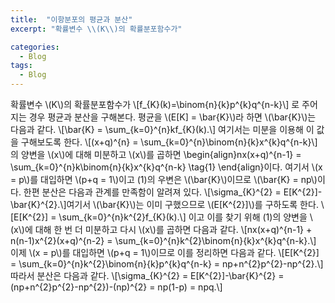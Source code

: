 ```yaml
---
title:  "이항분포의 평균과 분산"
excerpt: "확률변수 \\(K\\)의 확률분포함수가"

categories:
  - Blog
tags:
  - Blog
---
```


확률변수 \\(K\\)의 확률분포함수가 \\[f_{K}(k)=\binom{n}{k}p^{k}q^{n-k}\\] 로 주어지는 경우 평균과 분산을 구해본다. 평균을 \\(E[K] = \bar{K}\\)라 하면 \\(\bar{K}\\)는 다음과 같다. \\[\bar{K} = \sum_{k=0}^{n}kf_{K}(k).\\] 여기서는 미분을 이용해 이 값을 구해보도록 한다. \\[(x+q)^{n} = \sum_{k=0}^{n}\binom{n}{k}x^{k}q^{n-k}\\] 의 양변을 \\(x\\)에 대해 미분하고 \\(x\\)를 곱하면 \begin{align}nx(x+q)^{n-1} = \sum_{k=0}^{n}k\binom{n}{k}x^{k}q^{n-k} \tag{1} \end{align}이다. 여기서 \\(x = p\\)를 대입하면 \\(p+q = 1\\)이고 (1)의 우변은 \\(\bar{K}\\)이므로 \\(\bar{K} = np\\)이다. 한편 분산은 다음과 관계를 만족함이 알려져 있다. \\[\sigma_{K}^{2} = E[K^{2}]-\bar{K}^{2}.\\]여기서 \\(\bar{K}\\)는 이미 구했으므로 \\(E[K^{2}]\\)를 구하도록 한다. \\[E[K^{2}] = \sum_{k=0}^{n}k^{2}f_{K}(k).\\] 이고 이를 찾기 위해 (1)의 양변을 \\(x\\)에 대해 한 번 더 미분하고 다시 \\(x\\)를 곱하면 다음과 같다. \\[nx(x+q)^{n-1} + n(n-1)x^{2}(x+q)^{n-2} = \sum_{k=0}^{n}k^{2}\binom{n}{k}x^{k}q^{n-k}.\\] 이제 \\(x = p\\)를 대입하면 \\(p+q = 1\\)이므로 이를 정리하면 다음과 같다. \\[E[K^{2}] = \sum_{k=0}^{n}k^{2}\binom{n}{k}p^{k}q^{n-k} = np+n^{2}p^{2}-np^{2}.\\] 따라서 분산은 다음과 같다. \\[\sigma_{K}^{2} = E[K^{2}]-\bar{K}^{2} = (np+n^{2}p^{2}-np^{2})-(np)^{2} = np(1-p) = npq.\\]